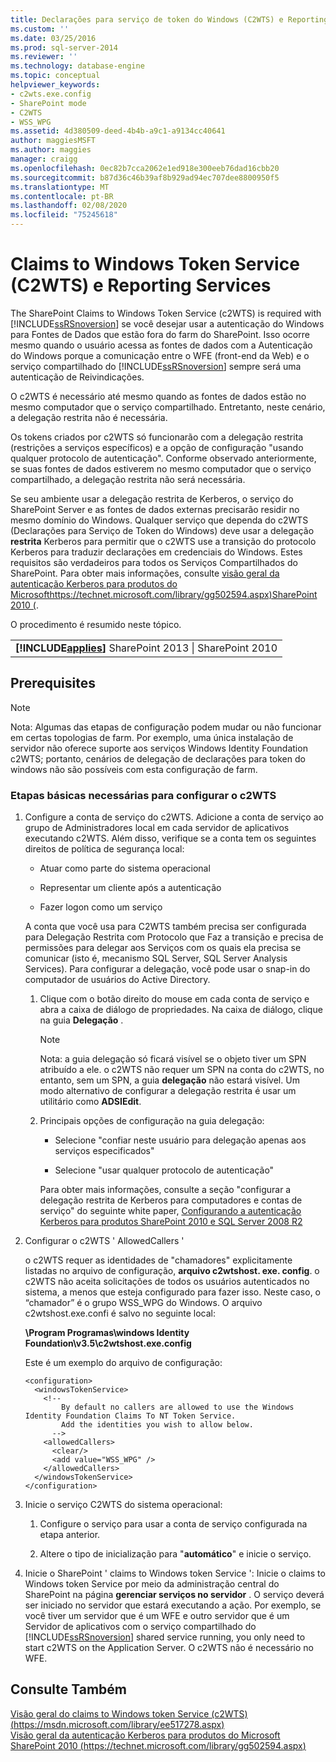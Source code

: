 ```yaml
---
title: Declarações para serviço de token do Windows (C2WTS) e Reporting Services | Microsoft Docs
ms.custom: ''
ms.date: 03/25/2016
ms.prod: sql-server-2014
ms.reviewer: ''
ms.technology: database-engine
ms.topic: conceptual
helpviewer_keywords:
- c2wts.exe.config
- SharePoint mode
- C2WTS
- WSS_WPG
ms.assetid: 4d380509-deed-4b4b-a9c1-a9134cc40641
author: maggiesMSFT
ms.author: maggies
manager: craigg
ms.openlocfilehash: 0ec82b7cca2062e1ed918e300eeb76dad16cbb20
ms.sourcegitcommit: b87d36c46b39af8b929ad94ec707dee8800950f5
ms.translationtype: MT
ms.contentlocale: pt-BR
ms.lasthandoff: 02/08/2020
ms.locfileid: "75245618"
---
```

# <a name="claims-to-windows-token-service-c2wts-and-reporting-services"></a>Claims to Windows Token Service (C2WTS) e Reporting Services
  The SharePoint Claims to Windows Token Service (c2WTS) is required with [!INCLUDE[ssRSnoversion](../../includes/ssrsnoversion-md.md)] se você desejar usar a autenticação do Windows para Fontes de Dados que estão fora do farm do SharePoint. Isso ocorre mesmo quando o usuário acessa as fontes de dados com a Autenticação do Windows porque a comunicação entre o WFE (front-end da Web) e o serviço compartilhado do [!INCLUDE[ssRSnoversion](../../includes/ssrsnoversion-md.md)] sempre será uma autenticação de Reivindicações.  
  
 O c2WTS é necessário até mesmo quando as fontes de dados estão no mesmo computador que o serviço compartilhado. Entretanto, neste cenário, a delegação restrita não é necessária.  
  
 Os tokens criados por c2WTS só funcionarão com a delegação restrita (restrições a serviços específicos) e a opção de configuração "usando qualquer protocolo de autenticação". Conforme observado anteriormente, se suas fontes de dados estiverem no mesmo computador que o serviço compartilhado, a delegação restrita não será necessária.  
  
 Se seu ambiente usar a delegação restrita de Kerberos, o serviço do SharePoint Server e as fontes de dados externas precisarão residir no mesmo domínio do Windows. Qualquer serviço que dependa do c2WTS (Declarações para Serviço de Token do Windows) deve usar a delegação **restrita** Kerberos para permitir que o c2WTS use a transição do protocolo Kerberos para traduzir declarações em credenciais do Windows. Estes requisitos são verdadeiros para todos os Serviços Compartilhados do SharePoint. Para obter mais informações, consulte [visão geral da autenticação Kerberos para produtos do Microsofthttps://technet.microsoft.com/library/gg502594.aspx)SharePoint 2010 (](https://technet.microsoft.com/library/gg502594.aspx).  
  
 O procedimento é resumido neste tópico.  
  
||  
|-|  
|**[!INCLUDE[applies](../../includes/applies-md.md)]** SharePoint 2013 &#124; SharePoint 2010|  
  
## <a name="prerequisites"></a>Prerequisites  
  
> [!NOTE]  
>  Nota: Algumas das etapas de configuração podem mudar ou não funcionar em certas topologias de farm. Por exemplo, uma única instalação de servidor não oferece suporte aos serviços Windows Identity Foundation c2WTS; portanto, cenários de delegação de declarações para token do windows não são possíveis com esta configuração de farm.  
  
### <a name="basic-steps-needed-to-configure-c2wts"></a>Etapas básicas necessárias para configurar o c2WTS  
  
1.  Configure a conta de serviço do c2WTS. Adicione a conta de serviço ao grupo de Administradores local em cada servidor de aplicativos executando c2WTS. Além disso, verifique se a conta tem os seguintes direitos de política de segurança local:  
  
    -   Atuar como parte do sistema operacional  
  
    -   Representar um cliente após a autenticação  
  
    -   Fazer logon como um serviço  
  
     A conta que você usa para C2WTS também precisa ser configurada para Delegação Restrita com Protocolo que Faz a transição e precisa de permissões para delegar aos Serviços com os quais ela precisa se comunicar (isto é, mecanismo SQL Server, SQL Server Analysis Services). Para configurar a delegação, você pode usar o snap-in do computador de usuários do Active Directory.  
  
    1.  Clique com o botão direito do mouse em cada conta de serviço e abra a caixa de diálogo de propriedades. Na caixa de diálogo, clique na guia **Delegação** .  
  
        > [!NOTE]  
        >  Nota: a guia delegação só ficará visível se o objeto tiver um SPN atribuído a ele. o c2WTS não requer um SPN na conta do c2WTS, no entanto, sem um SPN, a guia **delegação** não estará visível. Um modo alternativo de configurar a delegação restrita é usar um utilitário como **ADSIEdit**.  
  
    2.  Principais opções de configuração na guia delegação:  
  
        -   Selecione "confiar neste usuário para delegação apenas aos serviços especificados"  
  
        -   Selecione "usar qualquer protocolo de autenticação"  
  
         Para obter mais informações, consulte a seção "configurar a delegação restrita de Kerberos para computadores e contas de serviço" do seguinte white paper, [Configurando a autenticação Kerberos para produtos SharePoint 2010 e SQL Server 2008 R2](https://blogs.technet.com/b/tothesharepoint/archive/2010/07/22/whitepaper-configuring-kerberos-authentication-for-sharepoint-2010-and-sql-server-2008-r2-products.aspx)  
  
2.  Configurar o c2WTS ' AllowedCallers '  
  
     o c2WTS requer as identidades de "chamadores" explicitamente listadas no arquivo de configuração, **arquivo c2wtshost. exe. config**. o c2WTS não aceita solicitações de todos os usuários autenticados no sistema, a menos que esteja configurado para fazer isso. Neste caso, o “chamador” é o grupo WSS_WPG do Windows. O arquivo c2wtshost.exe.confi é salvo no seguinte local:  
  
     **\Program Programas\windows Identity Foundation\v3.5\c2wtshost.exe.config**  
  
     Este é um exemplo do arquivo de configuração:  
  
    ```  
    <configuration>  
      <windowsTokenService>  
        <!--  
            By default no callers are allowed to use the Windows Identity Foundation Claims To NT Token Service.  
            Add the identities you wish to allow below.  
          -->  
        <allowedCallers>  
          <clear/>  
          <add value="WSS_WPG" />  
        </allowedCallers>  
      </windowsTokenService>  
    </configuration>  
    ```  
  
3.  Inicie o serviço C2WTS do sistema operacional:  
  
    1.  Configure o serviço para usar a conta de serviço configurada na etapa anterior.  
  
    2.  Altere o tipo de inicialização para "**automático**" e inicie o serviço.  
  
4.  Inicie o SharePoint ' claims to Windows token Service ': Inicie o claims to Windows token Service por meio da administração central do SharePoint na página **gerenciar serviços no servidor** . O serviço deverá ser iniciado no servidor que estará executando a ação. Por exemplo, se você tiver um servidor que é um WFE e outro servidor que é um Servidor de aplicativos com o serviço compartilhado do [!INCLUDE[ssRSnoversion](../../includes/ssrsnoversion-md.md)] shared service running, you only need to start c2WTS on the Application Server. O c2WTS não é necessário no WFE.  
  
## <a name="see-also"></a>Consulte Também  
 [Visão geral do claims to Windows token Service (c2WTS) (https://msdn.microsoft.com/library/ee517278.aspx)](https://msdn.microsoft.com/library/ee517278.aspx)   
 [Visão geral da autenticação Kerberos para produtos do Microsoft SharePoint 2010 (https://technet.microsoft.com/library/gg502594.aspx)](https://technet.microsoft.com/library/gg502594.aspx)  
  
